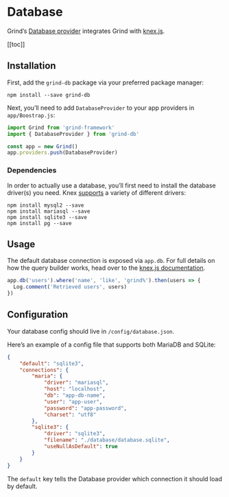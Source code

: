 # Database
Grind’s [Database provider](https://github.com/grindjs/db) integrates Grind with [knex.js](http://knexjs.org).

[[toc]]

## Installation
First, add the `grind-db` package via your preferred package manager:

```shell
npm install --save grind-db
```

Next, you’ll need to add `DatabaseProvider` to your app providers in `app/Boostrap.js`:

```js
import Grind from 'grind-framework'
import { DatabaseProvider } from 'grind-db'

const app = new Grind()
app.providers.push(DatabaseProvider)
```

### Dependencies
In order to actually use a database, you’ll first need to install the database driver(s) you need.  Knex [supports](http://knexjs.org/#Installation-node) a variety of different drivers:

```shell
npm install mysql2 --save
npm install mariasql --save
npm install sqlite3 --save
npm install pg --save
```

## Usage
The default database connection is exposed via `app.db`.  For full details on how the query builder works, head over to the [knex.js documentation](http://knexjs.org).

```js
app.db('users').where('name', 'like', 'grind%').then(users => {
  Log.comment('Retrieved users', users)
})
```

## Configuration
Your database config should live in `/config/database.json`.

Here’s an example of a config file that supports both MariaDB and SQLite:
```json
{
	"default": "sqlite3",
	"connections": {
		"maria": {
			"driver": "mariasql",
			"host": "localhost",
			"db": "app-db-name",
			"user": "app-user",
			"password": "app-password",
			"charset": "utf8"
		},
		"sqlite3": {
			"driver": "sqlite3",
			"filename": "./database/database.sqlite",
			"useNullAsDefault": true
		}
	}
}
```

The `default` key tells the Database provider which connection it should load by default.
